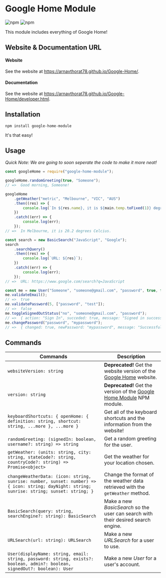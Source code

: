 # Google Home Module

![npm](https://img.shields.io/npm/v/google-home-module?color=red&label=npm&logo=version&logoColor=grey)
![npm](https://img.shields.io/npm/dt/google-home-module?color=red&label=downloads&logo=downloads&logoColor=grey)

[//]: # (To change the frequency of the downloads in the second Shield, find '.../npm/*dt*/...' in the URL, and replace 'dt' with 'dw', 'dm', 'dy', or 'dt'.)

This module includes everything of Google Home!

## Website & Documentation URL

#### Website

See the website at https://arnavthorat78.github.io/Google-Home/.

#### Documentation

See the website at https://arnavthorat78.github.io/Google-Home/developer.html.

## Installation

```
npm install google-home-module
```

It's that easy!

## Usage

_Quick Note: We are going to soon seperate the code to make it more neat!_

```js
const googleHome = require("google-home-module");

googleHome.randomGreeting(true, "Someone");
// =>  Good morning, Someone!

googleHome
	.getWeather("metric", "Melbourne", "VIC", "AUS")
	.then((res) => {
		console.log(`In ${res.name}, it is ${main.temp.toFixed(1)} degrees Celcius.`);
	})
	.catch((err) => {
		console.log(err);
	});
// =>  In Melbourne, it is 20.2 degrees Celcius.

const search = new BasicSearch("JavaScript", "Google");
search
	.searchQuery()
	.then((res) => {
		console.log(`URL: ${res}`);
	})
	.catch((err) => {
		console.log(err);
	});
// =>  URL: https://www.google.com/search?q=JavaScript

const me = new User("Someone", "someone@gmail.com", "password", true, false, false);
me.validateEmail();
// =>  true
me.validatePassword(5, ["password", "test"]);
// =>  false
me.toggleSignedOutStatus("no", "someone@gmail.com", "password");
// =>  { action: "Sign In", succeded: true, message: "Signed in successfully!" }
me.changePassword("password", "mypassword");
// =>  { changed: true, newPassword: "mypassword", message: "Successfully changed the password!" }
```

## Commands

| Commands                                                                                                                                     | Description                                                                                                               |
| -------------------------------------------------------------------------------------------------------------------------------------------- | ------------------------------------------------------------------------------------------------------------------------- |
| `websiteVersion: string`                                                                                                                     | **Deprecated!** Get the website version of the [Google Home](https://arnavthorat78.github.io/Google-Home/) website.       |
| `version: string`                                                                                                                            | **Deprecated!** Get the version of the [Google Home Module](https://www.npmjs.com/package/google-home-module) NPM module. |
| `keyboardShortcuts: { openHome: { definition: string, shortcut: string, ...more }, ...more }`                                                | Get all of the keyboard shortcuts and the information from the website!                                                   |
| `randomGreeting: (signedIn: boolean, username?: string) => string`                                                                           | Get a random greeting for the user.                                                                                       |
| `getWeather: (units: string, city: string, stateCode?: string, countryCode?: string) => Promise<object>`                                     | Get the weather for your location chosen.                                                                                 |
| `changeWeatherData: (icon: string, sunrise: number, sunset: number) => { icon: string; dayNight: string; sunrise: string; sunset: string; }` | Change the format of the weather data retrieved with the `getWeather` method.                                             |
| `BasicSearch(query: string, searchEngine?: string): BasicSearch`                                                                             | Make a new _BasicSearch_ so the user can search with their desired search engine.                                         |
| `URLSearch(url: string): URLSearch`                                                                                                          | Make a new _URLSearch_ for a user to use.                                                                                 |
| `User(displayName: string, email: string, password: string, exists?: boolean, admin?: boolean, signedOut?: boolean): User`                   | Make a new _User_ for a user's account.                                                                                   |
